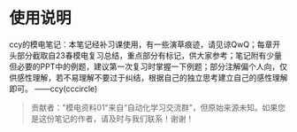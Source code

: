 # 使用说明
ccy的模电笔记：本笔记经补习课使用，有一些演草痕迹，请见谅QwQ；每章开头部分截取自23春模电复习总结，重点部分有标记，供大家参考；笔记附有少量但必要的PPT中的例题，建议第一次复习时掌握一下例题；部分注解偏个人向，仅供感性理解，若不易理解不要过于纠结，根据自己的独立思考建立自己的感性理解即可。	——ccy(cccircle)
>贡献者："模电资料01"来自“自动化学习交流群”，但原始来源未知。如果您是这份笔记的作者，请及时与我们联系！谢谢！

